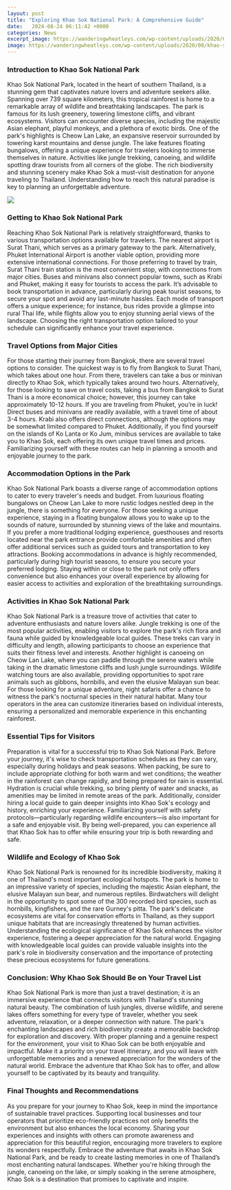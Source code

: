 ```yaml
---
layout: post
title: "Exploring Khao Sok National Park: A Comprehensive Guide"
date:   2024-08-24 06:11:42 +0000
categories: News
excerpt_image: https://wanderingwheatleys.com/wp-content/uploads/2020/08/khao-sok-national-park-thailand-cheow-lan-lake-header-800x480.jpg
image: https://wanderingwheatleys.com/wp-content/uploads/2020/08/khao-sok-national-park-thailand-cheow-lan-lake-header-800x480.jpg
---
```


### Introduction to Khao Sok National Park
Khao Sok National Park, located in the heart of southern Thailand, is a stunning gem that captivates nature lovers and adventure seekers alike. Spanning over 739 square kilometers, this tropical rainforest is home to a remarkable array of wildlife and breathtaking landscapes. The park is famous for its lush greenery, towering limestone cliffs, and vibrant ecosystems. Visitors can encounter diverse species, including the majestic Asian elephant, playful monkeys, and a plethora of exotic birds.
One of the park's highlights is Cheow Lan Lake, an expansive reservoir surrounded by towering karst mountains and dense jungle. The lake features floating bungalows, offering a unique experience for travelers looking to immerse themselves in nature. Activities like jungle trekking, canoeing, and wildlife spotting draw tourists from all corners of the globe. The rich biodiversity and stunning scenery make Khao Sok a must-visit destination for anyone traveling to Thailand. Understanding how to reach this natural paradise is key to planning an unforgettable adventure.

![](https://wanderingwheatleys.com/wp-content/uploads/2020/08/khao-sok-national-park-thailand-cheow-lan-lake-header-800x480.jpg)
### Getting to Khao Sok National Park
Reaching Khao Sok National Park is relatively straightforward, thanks to various transportation options available for travelers. The nearest airport is Surat Thani, which serves as a primary gateway to the park. Alternatively, Phuket International Airport is another viable option, providing more extensive international connections. For those preferring to travel by train, Surat Thani train station is the most convenient stop, with connections from major cities.
Buses and minivans also connect popular towns, such as Krabi and Phuket, making it easy for tourists to access the park. It’s advisable to book transportation in advance, particularly during peak tourist seasons, to secure your spot and avoid any last-minute hassles. Each mode of transport offers a unique experience; for instance, bus rides provide a glimpse into rural Thai life, while flights allow you to enjoy stunning aerial views of the landscape. Choosing the right transportation option tailored to your schedule can significantly enhance your travel experience.
### Travel Options from Major Cities
For those starting their journey from Bangkok, there are several travel options to consider. The quickest way is to fly from Bangkok to Surat Thani, which takes about one hour. From there, travelers can take a bus or minivan directly to Khao Sok, which typically takes around two hours. Alternatively, for those looking to save on travel costs, taking a bus from Bangkok to Surat Thani is a more economical choice; however, this journey can take approximately 10-12 hours.
If you are traveling from Phuket, you’re in luck! Direct buses and minivans are readily available, with a travel time of about 3-4 hours. Krabi also offers direct connections, although the options may be somewhat limited compared to Phuket. Additionally, if you find yourself on the islands of Ko Lanta or Ko Jum, minibus services are available to take you to Khao Sok, each offering its own unique travel times and prices. Familiarizing yourself with these routes can help in planning a smooth and enjoyable journey to the park.
### Accommodation Options in the Park
Khao Sok National Park boasts a diverse range of accommodation options to cater to every traveler's needs and budget. From luxurious floating bungalows on Cheow Lan Lake to more rustic lodges nestled deep in the jungle, there is something for everyone. For those seeking a unique experience, staying in a floating bungalow allows you to wake up to the sounds of nature, surrounded by stunning views of the lake and mountains.
If you prefer a more traditional lodging experience, guesthouses and resorts located near the park entrance provide comfortable amenities and often offer additional services such as guided tours and transportation to key attractions. Booking accommodations in advance is highly recommended, particularly during high tourist seasons, to ensure you secure your preferred lodging. Staying within or close to the park not only offers convenience but also enhances your overall experience by allowing for easier access to activities and exploration of the breathtaking surroundings.
### Activities in Khao Sok National Park
Khao Sok National Park is a treasure trove of activities that cater to adventure enthusiasts and nature lovers alike. Jungle trekking is one of the most popular activities, enabling visitors to explore the park's rich flora and fauna while guided by knowledgeable local guides. These treks can vary in difficulty and length, allowing participants to choose an experience that suits their fitness level and interests.
Another highlight is canoeing on Cheow Lan Lake, where you can paddle through the serene waters while taking in the dramatic limestone cliffs and lush jungle surroundings. Wildlife watching tours are also available, providing opportunities to spot rare animals such as gibbons, hornbills, and even the elusive Malayan sun bear. For those looking for a unique adventure, night safaris offer a chance to witness the park's nocturnal species in their natural habitat. Many tour operators in the area can customize itineraries based on individual interests, ensuring a personalized and memorable experience in this enchanting rainforest.
### Essential Tips for Visitors
Preparation is vital for a successful trip to Khao Sok National Park. Before your journey, it's wise to check transportation schedules as they can vary, especially during holidays and peak seasons. When packing, be sure to include appropriate clothing for both warm and wet conditions; the weather in the rainforest can change rapidly, and being prepared for rain is essential.
Hydration is crucial while trekking, so bring plenty of water and snacks, as amenities may be limited in remote areas of the park. Additionally, consider hiring a local guide to gain deeper insights into Khao Sok's ecology and history, enriching your experience. Familiarizing yourself with safety protocols—particularly regarding wildlife encounters—is also important for a safe and enjoyable visit. By being well-prepared, you can experience all that Khao Sok has to offer while ensuring your trip is both rewarding and safe.
### Wildlife and Ecology of Khao Sok
Khao Sok National Park is renowned for its incredible biodiversity, making it one of Thailand's most important ecological hotspots. The park is home to an impressive variety of species, including the majestic Asian elephant, the elusive Malayan sun bear, and numerous reptiles. Birdwatchers will delight in the opportunity to spot some of the 300 recorded bird species, such as hornbills, kingfishers, and the rare Gurney's pitta.
The park's delicate ecosystems are vital for conservation efforts in Thailand, as they support unique habitats that are increasingly threatened by human activities. Understanding the ecological significance of Khao Sok enhances the visitor experience, fostering a deeper appreciation for the natural world. Engaging with knowledgeable local guides can provide valuable insights into the park's role in biodiversity conservation and the importance of protecting these precious ecosystems for future generations.
### Conclusion: Why Khao Sok Should Be on Your Travel List
Khao Sok National Park is more than just a travel destination; it is an immersive experience that connects visitors with Thailand's stunning natural beauty. The combination of lush jungles, diverse wildlife, and serene lakes offers something for every type of traveler, whether you seek adventure, relaxation, or a deeper connection with nature. The park's enchanting landscapes and rich biodiversity create a memorable backdrop for exploration and discovery.
With proper planning and a genuine respect for the environment, your visit to Khao Sok can be both enjoyable and impactful. Make it a priority on your travel itinerary, and you will leave with unforgettable memories and a renewed appreciation for the wonders of the natural world. Embrace the adventure that Khao Sok has to offer, and allow yourself to be captivated by its beauty and tranquility.
### Final Thoughts and Recommendations
As you prepare for your journey to Khao Sok, keep in mind the importance of sustainable travel practices. Supporting local businesses and tour operators that prioritize eco-friendly practices not only benefits the environment but also enhances the local economy. Sharing your experiences and insights with others can promote awareness and appreciation for this beautiful region, encouraging more travelers to explore its wonders respectfully.
Embrace the adventure that awaits in Khao Sok National Park, and be ready to create lasting memories in one of Thailand’s most enchanting natural landscapes. Whether you're hiking through the jungle, canoeing on the lake, or simply soaking in the serene atmosphere, Khao Sok is a destination that promises to captivate and inspire.